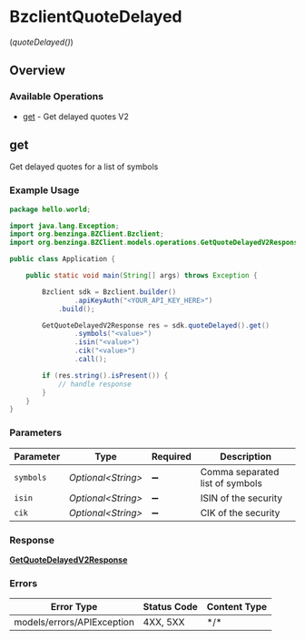 # BzclientQuoteDelayed
(*quoteDelayed()*)

## Overview

### Available Operations

* [get](#get) - Get delayed quotes V2

## get

Get delayed quotes for a list of symbols

### Example Usage

```java
package hello.world;

import java.lang.Exception;
import org.benzinga.BZClient.Bzclient;
import org.benzinga.BZClient.models.operations.GetQuoteDelayedV2Response;

public class Application {

    public static void main(String[] args) throws Exception {

        Bzclient sdk = Bzclient.builder()
                .apiKeyAuth("<YOUR_API_KEY_HERE>")
            .build();

        GetQuoteDelayedV2Response res = sdk.quoteDelayed().get()
                .symbols("<value>")
                .isin("<value>")
                .cik("<value>")
                .call();

        if (res.string().isPresent()) {
            // handle response
        }
    }
}
```

### Parameters

| Parameter                       | Type                            | Required                        | Description                     |
| ------------------------------- | ------------------------------- | ------------------------------- | ------------------------------- |
| `symbols`                       | *Optional\<String>*             | :heavy_minus_sign:              | Comma separated list of symbols |
| `isin`                          | *Optional\<String>*             | :heavy_minus_sign:              | ISIN of the security            |
| `cik`                           | *Optional\<String>*             | :heavy_minus_sign:              | CIK of the security             |

### Response

**[GetQuoteDelayedV2Response](../../models/operations/GetQuoteDelayedV2Response.md)**

### Errors

| Error Type                 | Status Code                | Content Type               |
| -------------------------- | -------------------------- | -------------------------- |
| models/errors/APIException | 4XX, 5XX                   | \*/\*                      |
